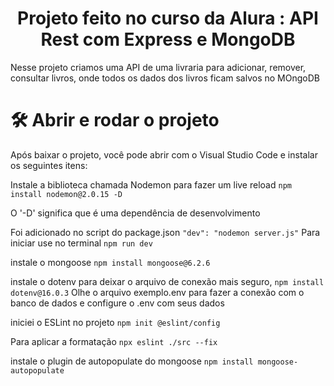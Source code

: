 <h1 align="center"> Projeto feito no curso da Alura : API Rest com Express e MongoDB </h1>

Nesse projeto criamos uma API de uma livraria para adicionar, remover, consultar livros, onde todos os dados dos livros ficam salvos no MOngoDB 


# 🛠️ Abrir e rodar o projeto

Após baixar o projeto, você pode abrir com o Visual Studio Code e instalar os seguintes itens:

Instale a biblioteca chamada Nodemon para fazer um live reload
```npm install nodemon@2.0.15 -D```

O '-D' significa que é uma dependência de desenvolvimento

Foi adicionado no script do package.json
 ```"dev": "nodemon server.js"``` 
Para iniciar use no terminal 
```npm run dev```

instale o mongoose
```npm install mongoose@6.2.6```

instale o dotenv para deixar o arquivo de conexão mais seguro, 
```npm install dotenv@16.0.3```
Olhe o arquivo exemplo.env para fazer a conexão com o banco de dados e configure o .env com seus dados

iniciei o ESLint no projeto
```npm init @eslint/config```

Para aplicar a formatação
```npx eslint ./src --fix```

instale o plugin de autopopulate do mongoose
```npm install mongoose-autopopulate```

